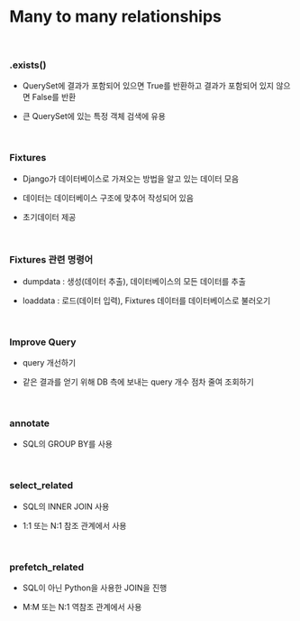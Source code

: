 # Many to many relationships

<br>

### .exists()

- QuerySet에 결과가 포함되어 있으면 True를 반환하고 결과가 포함되어 있지 않으면 False를 반환

- 큰 QuerySet에 있는 특정 객체 검색에 유용

<br>

### Fixtures

- Django가 데이터베이스로 가져오는 방법을 알고 있는 데이터 모음

- 데이터는 데이터베이스 구조에 맞추어 작성되어 있음

- 초기데이터 제공

<br>

### Fixtures 관련 명령어

- dumpdata : 생성(데이터 추출), 데이터베이스의 모든 데이터를 추출

- loaddata : 로드(데이터 입력), Fixtures 데이터를 데이터베이스로 불러오기

<br>

### Improve Query

- query 개선하기

- 같은 결과를 얻기 위해 DB 측에 보내는 query 개수 점차 줄여 조회하기

<br>

### annotate

- SQL의 GROUP BY를 사용

<br>

### select_related

- SQL의 INNER JOIN 사용

- 1:1 또는 N:1 참조 관계에서 사용

<br>

### prefetch_related

- SQL이 아닌 Python을 사용한 JOIN을 진행

- M:M 또는 N:1 역참조 관계에서 사용

